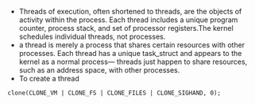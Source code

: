 - Threads of execution, often shortened to threads, are the objects of activity within the process. Each thread includes a unique program counter, process stack, and set of processor registers.The kernel schedules individual threads, not processes.
- a thread is merely a process that shares certain resources with other processes. Each thread has a unique task_struct and appears to the kernel as a normal process—
threads just happen to share resources, such as an address space, with other processes.
- To create a thread
```
clone(CLONE_VM | CLONE_FS | CLONE_FILES | CLONE_SIGHAND, 0);
```
